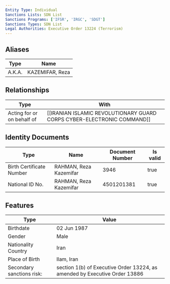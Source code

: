 ```yaml
---
Entity Type: Individual
Sanctions Lists: SDN List
Sanctions Programs: ['IFSR', 'IRGC', 'SDGT']
Sanctions Types: SDN List
Legal Authorities: Executive Order 13224 (Terrorism)
---
```


## Aliases
| Type  | Name      | 
|-------|-----------|
| A.K.A. | KAZEMIFAR, Reza |

## Relationships
| Type  | With      | 
|-------|-----------|
| Acting for or on behalf of | [[IRANIAN ISLAMIC REVOLUTIONARY GUARD CORPS CYBER-ELECTRONIC COMMAND]] |

## Identity Documents
| Type  | Name      | Document Number | Is valid |
|-------|-----------|-----------------|----------|
| Birth Certificate Number | RAHMAN, Reza Kazemifar | 3946 | true |
| National ID No. | RAHMAN, Reza Kazemifar | 4501201381 | true |

## Features
| Type  | Value      |
|-------|------------|
| Birthdate | 02 Jun 1987 |
| Gender | Male |
| Nationality Country | Iran |
| Place of Birth | Ilam, Iran |
| Secondary sanctions risk: | section 1(b) of Executive Order 13224, as amended by Executive Order 13886 |
